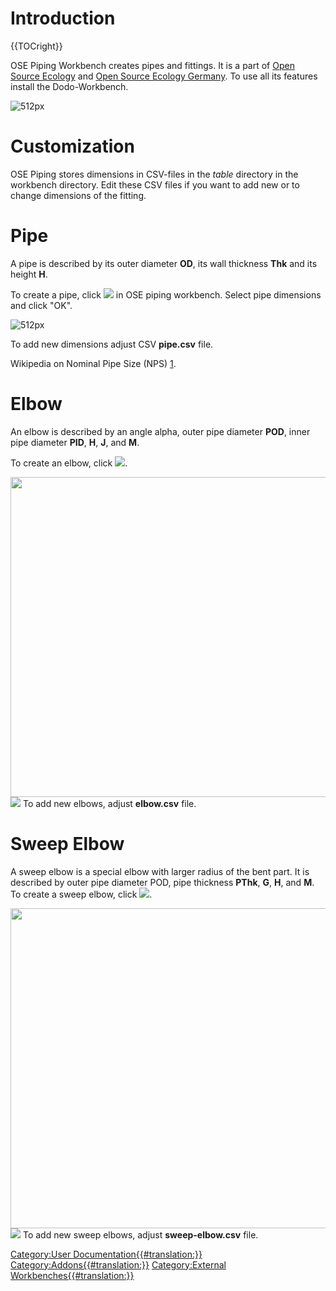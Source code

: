 

# Introduction


{{TOCright}}

OSE Piping Workbench creates pipes and fittings. It is a part of [Open Source Ecology](https://www.opensourceecology.org/) and [Open Source Ecology Germany](https://www.ose-germany.de/). To use all its features install the Dodo-Workbench.

![ 512px](images/OSE_Piping_workbench_screenshot.png )

# Customization

OSE Piping stores dimensions in CSV-files in the *table* directory in the workbench directory. Edit these CSV files if you want to add new or to change dimensions of the fitting.

# Pipe

A pipe is described by its outer diameter **OD**, its wall thickness **Thk** and its height **H**.

To create a pipe, click ![](images/OSE_Piping_create_pipe_icon.svg ) in OSE piping workbench. Select pipe dimensions and click \"OK\".

![ 512px](images/OSE_Pining_create_pipe_screenshot.png )

To add new dimensions adjust CSV **pipe.csv** file.

Wikipedia on Nominal Pipe Size (NPS) [1](https://en.wikipedia.org/wiki/Nominal_Pipe_Size).

# Elbow

An elbow is described by an angle alpha, outer pipe diameter **POD**, inner pipe diameter **PID**, **H**, **J**, and **M**.

To create an elbow, click ![](images/OSE_Piping_create_elbow_icon.svg ).

<img alt="" src=images/OSE_Piping_create_elbow_screenshot.png  style="width:512px;"> ![](images/OSE_Piping_elbow_CAD_screenshot.png )  To add new elbows, adjust **elbow.csv** file.

# Sweep Elbow 

A sweep elbow is a special elbow with larger radius of the bent part. It is described by outer pipe diameter POD, pipe thickness **PThk**, **G**, **H**, and **M**. To create a sweep elbow, click ![](images/OSE_Piping_create_sweep_elbow_icon.svg ).

<img alt="" src=images/OSE_Piping_create_sweep_elbow_screenshot.png  style="width:512px;"> ![](images/OSE_Piping_sweep_elbow_CAD_screenshot.png )  To add new sweep elbows, adjust **sweep-elbow.csv** file.



[Category:User Documentation{{\#translation:}}](Category:User_Documentation.md) [Category:Addons{{\#translation:}}](Category:Addons.md) [Category:External Workbenches{{\#translation:}}](Category:External_Workbenches.md)

